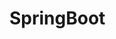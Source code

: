 <!--
 * @Author: luyb luyb@xunzhaotech.com
 * @Date: 2022-12-27 12:00:33
 * @LastEditors: luyb luyb@xunzhaotech.com
 * @LastEditTime: 2022-12-27 12:00:59
 * @FilePath: \micro-design-docs\docs\pages\links\frontend\springboot.md
 * @Description: 这是默认设置,请设置`customMade`, 打开koroFileHeader查看配置 进行设置: https://github.com/OBKoro1/koro1FileHeader/wiki/%E9%85%8D%E7%BD%AE
-->
# SpringBoot